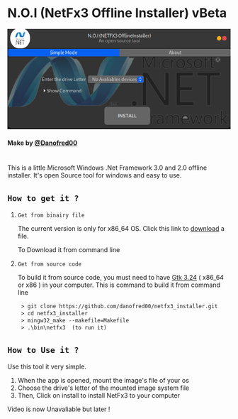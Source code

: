 # N.O.I (NetFx3 Offline Installer) vBeta

![Title](assets/images/screenshot.png)
#### Make by [@Danofred00](https://github.com/danofred00 "Link to Danofred")
#

This is a little Microsoft Windows .Net Framework 3.0 and 2.0 offline installer. It's open Source tool for windows and easy to use.

## ``How to get it ?``

1. ``Get from binairy file``

    The current version is only for x86_64 OS. Click this link to [download](https://linkhere.com "https://linkhere.com") a file.

    To Download it from command line
    
        

2. ``Get from source code``

    To build it from source code, you must need to have [Gtk 3.24](https://gtk.org) ( x86_64 or x86 ) in your computer.
    This is command to build it from command line

        > git clone https://github.com/danofred00/netfx3_installer.git
        > cd netfx3_installer
        > mingw32_make --makefile=Makefile
        > .\bin\netfx3  (to run it)


## ``How to Use it ?``

Use this tool it very simple. 
1. When the app is opened, mount the image's file of your os
2. Choose the drive's letter of the mounted image system file
3. Then, Click on install to install NetFx3 to your computer

Video is now Unavaliable but later !
